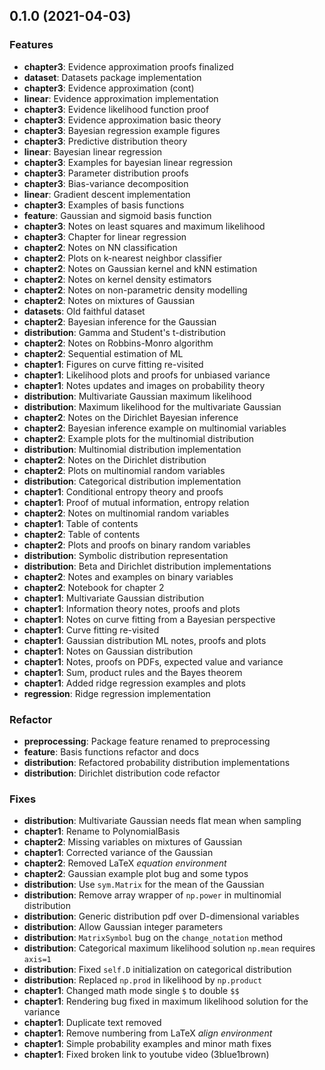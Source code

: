 ## 0.1.0 (2021-04-03)

### Features

- **chapter3**: Evidence approximation proofs finalized
- **dataset**: Datasets package implementation
- **chapter3**: Evidence approximation (cont)
- **linear**: Evidence approximation implementation
- **chapter3**: Evidence likelihood function proof
- **chapter3**: Evidence approximation basic theory
- **chapter3**: Bayesian regression example figures
- **chapter3**: Predictive distribution theory
- **linear**: Bayesian linear regression
- **chapter3**: Examples for bayesian linear regression
- **chapter3**: Parameter distribution proofs
- **chapter3**: Bias-variance decomposition
- **linear**: Gradient descent implementation
- **chapter3**: Examples of basis functions
- **feature**: Gaussian and sigmoid basis function
- **chapter3**: Notes on least squares and maximum likelihood
- **chapter3**: Chapter for linear regression
- **chapter2**: Notes on NN classification
- **chapter2**: Plots on k-nearest neighbor classifier
- **chapter2**: Notes on Gaussian kernel and kNN estimation
- **chapter2**: Notes on kernel density estimators
- **chapter2**: Notes on non-parametric density modelling
- **chapter2**: Notes on mixtures of Gaussian
- **datasets**: Old faithful dataset
- **chapter2**: Bayesian inference for the Gaussian
- **distribution**: Gamma and Student's t-distribution
- **chapter2**: Notes on Robbins-Monro algorithm
- **chapter2**: Sequential estimation of ML
- **chapter1**: Figures on curve fitting re-visited
- **chapter1**: Likelihood plots and proofs for unbiased variance
- **chapter1**: Notes updates and images on probability theory
- **distribution**: Multivariate Gaussian maximum likelihood
- **distribution**: Maximum likelihood for the multivariate Gaussian
- **chapter2**: Notes on the Dirichlet Bayesian inference
- **chapter2**: Bayesian inference example on multinomial variables
- **chapter2**: Example plots for the multinomial distribution
- **distribution**: Multinomial distribution implementation
- **chapter2**: Notes on the Dirichlet distribution
- **chapter2**: Plots on multinomial random variables
- **distribution**: Categorical distribution implementation
- **chapter1**: Conditional entropy theory and proofs
- **chapter1**: Proof of mutual information, entropy relation
- **chapter2**: Notes on multinomial random variables
- **chapter1**: Table of contents
- **chapter2**: Table of contents
- **chapter2**: Plots and proofs on binary random variables
- **distribution**: Symbolic distribution representation
- **distribution**: Beta and Dirichlet distribution implementations
- **chapter2**: Notes and examples on binary variables
- **chapter2**: Notebook for chapter 2
- **chapter1**: Multivariate Gaussian distribution
- **chapter1**: Information theory notes, proofs and plots
- **chapter1**: Notes on curve fitting from a Bayesian perspective
- **chapter1**: Curve fitting re-visited
- **chapter1**: Gaussian distribution ML notes, proofs and plots
- **chapter1**: Notes on Gaussian distribution
- **chapter1**: Notes, proofs on PDFs, expected value and variance
- **chapter1**: Sum, product rules and the Bayes theorem
- **chapter1**: Added ridge regression examples and plots
- **regression**: Ridge regression implementation

### Refactor

- **preprocessing**: Package feature renamed to preprocessing
- **feature**: Basis functions refactor and docs
- **distribution**: Refactored probability distribution implementations
- **distribution**: Dirichlet distribution code refactor

### Fixes

- **distribution**: Multivariate Gaussian needs flat mean when sampling
- **chapter1**: Rename to PolynomialBasis
- **chapter2**: Missing variables on mixtures of Gaussian
- **chapter1**: Corrected variance of the Gaussian
- **chapter2**: Removed LaTeX *equation environment*
- **chapter2**: Gaussian example plot bug and some typos
- **distribution**: Use `sym.Matrix` for the mean of the Gaussian
- **distribution**: Remove array wrapper of `np.power` in multinomial distribution
- **distribution**: Generic distribution pdf over D-dimensional variables
- **distribution**: Allow Gaussian integer parameters
- **distribution**: `MatrixSymbol` bug on the `change_notation` method
- **distribution**: Categorical maximum likelihood solution `np.mean` requires `axis=1`
- **distribution**: Fixed `self.D` initialization on categorical distribution
- **distribution**: Replaced `np.prod` in likelihood by `np.product`
- **chapter1**: Changed math mode single `$` to double `$$`
- **chapter1**: Rendering bug fixed in maximum likelihood solution for the variance
- **chapter1**: Duplicate text removed
- **chapter1**: Remove numbering from LaTeX *align environment*
- **chapter1**: Simple probability examples and minor math fixes
- **chapter1**: Fixed broken link to youtube video (3blue1brown)
